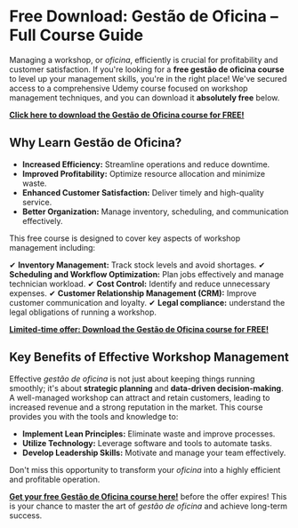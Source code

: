 # Free Download: Gestão de Oficina – Full Course Guide

Managing a workshop, or *oficina*, efficiently is crucial for profitability and customer satisfaction. If you're looking for a **free gestão de oficina course** to level up your management skills, you're in the right place! We've secured access to a comprehensive Udemy course focused on workshop management techniques, and you can download it **absolutely free** below.

[**Click here to download the Gestão de Oficina course for FREE!**](https://udemywork.com/gestao-de-oficina)

## Why Learn Gestão de Oficina?

*   **Increased Efficiency:** Streamline operations and reduce downtime.
*   **Improved Profitability:** Optimize resource allocation and minimize waste.
*   **Enhanced Customer Satisfaction:** Deliver timely and high-quality service.
*   **Better Organization:** Manage inventory, scheduling, and communication effectively.

This free course is designed to cover key aspects of workshop management including:

✔ **Inventory Management:** Track stock levels and avoid shortages.
✔ **Scheduling and Workflow Optimization:** Plan jobs effectively and manage technician workload.
✔ **Cost Control:** Identify and reduce unnecessary expenses.
✔ **Customer Relationship Management (CRM):** Improve customer communication and loyalty.
✔ **Legal compliance:** understand the legal obligations of running a workshop.

[**Limited-time offer: Download the Gestão de Oficina course for FREE!**](https://udemywork.com/gestao-de-oficina)

## Key Benefits of Effective Workshop Management

Effective *gestão de oficina* is not just about keeping things running smoothly; it's about **strategic planning** and **data-driven decision-making**. A well-managed workshop can attract and retain customers, leading to increased revenue and a strong reputation in the market. This course provides you with the tools and knowledge to:

*   **Implement Lean Principles:** Eliminate waste and improve processes.
*   **Utilize Technology:** Leverage software and tools to automate tasks.
*   **Develop Leadership Skills:** Motivate and manage your team effectively.

Don't miss this opportunity to transform your *oficina* into a highly efficient and profitable operation.

**[Get your free Gestão de Oficina course here!](https://udemywork.com/gestao-de-oficina)** before the offer expires! This is your chance to master the art of *gestão de oficina* and achieve long-term success.
